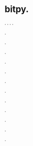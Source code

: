 # bitpy.
.
.
.
.












.






















































.
























.



























.

















































































.































































.































































































.















.


































































.
























































































.




.






.











